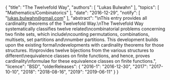 {
    "title": "The Twelvefold Way",
    "authors": [
        "Lukas Bulwahn"
    ],
    "topics": [
        "Mathematics/Combinatorics"
    ],
    "date": "2016-12-29",
    "notify": [
        "lukas.bulwahn@gmail.com"
    ],
    "abstract": "\nThis entry provides all cardinality theorems of the Twelvefold Way.\nThe Twelvefold Way systematically classifies twelve related\ncombinatorial problems concerning two finite sets, which include\ncounting permutations, combinations, multisets, set partitions and\nnumber partitions. This development builds upon the existing formal\ndevelopments with cardinality theorems for those structures. It\nprovides twelve bijections from the various structures to different\nequivalence classes on finite functions, and hence, proves cardinality\nformulae for these equivalence classes on finite functions.",
    "licence": "BSD",
    "olderReleases": {
        "2016-1": "2016-12-30",
        "2017": "2017-10-10",
        "2018": "2018-08-16",
        "2019": "2019-06-11"
    }
}